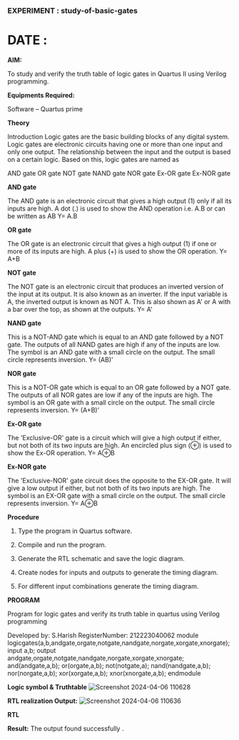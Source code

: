 ### EXPERIMENT : study-of-basic-gates
# DATE :

**AIM:** 

To study and verify the truth table of logic gates in Quartus II using Verilog programming.

**Equipments Required:**

Software – Quartus prime 

**Theory**

Introduction Logic gates are the basic building blocks of any digital system. Logic gates are electronic circuits having one or more than one input and only one output. The relationship between the input and the output is based on a certain logic. Based on this, logic gates are named as

AND gate OR gate NOT gate NAND gate NOR gate Ex-OR gate Ex-NOR gate

**AND gate**

The AND gate is an electronic circuit that gives a high output (1) only if all its inputs are high. A dot (.) is used to show the AND operation i.e. A.B or can be written as AB
Y= A.B

**OR gate** 

The OR gate is an electronic circuit that gives a high output (1) if one or more of its inputs are high. A plus (+) is used to show the OR operation.
Y= A+B

**NOT gate**

The NOT gate is an electronic circuit that produces an inverted version of the input at its output. It is also known as an inverter. If the input variable is A, the inverted output is known as NOT A. This is also shown as A' or A with a bar over the top, as shown at the outputs.
Y= A'

**NAND gate**

This is a NOT-AND gate which is equal to an AND gate followed by a NOT gate. The outputs of all NAND gates are high if any of the inputs are low. The symbol is an AND gate with a small circle on the output. The small circle represents inversion.
Y= (AB)’

**NOR gate**

This is a NOT-OR gate which is equal to an OR gate followed by a NOT gate. The outputs of all NOR gates are low if any of the inputs are high. The symbol is an OR gate with a small circle on the output. The small circle represents inversion.
Y= (A+B)’

**Ex-OR gate**

The 'Exclusive-OR' gate is a circuit which will give a high output if either, but not both of its two inputs are high. An encircled plus sign (⊕) is used to show the Ex-OR operation.
Y= A⊕B

**Ex-NOR gate**

The 'Exclusive-NOR' gate circuit does the opposite to the EX-OR gate. It will give a low output if either, but not both of its two inputs are high. The symbol is an EX-OR gate with a small circle on the output. The small circle represents inversion.
Y= A⊕B

**Procedure** 

1.	Type the program in Quartus software.

2.	Compile and run the program.

3.	Generate the RTL schematic and save the logic diagram.

4.	Create nodes for inputs and outputs to generate the timing diagram.

5.	For different input combinations generate the timing diagram.


**PROGRAM**

Program for logic gates and verify its truth table in quartus using Verilog programming

 Developed by: S.Harish RegisterNumber: 212223040062
 module logicgates(a,b,andgate,orgate,notgate,nandgate,norgate,xorgate,xnorgate); input a,b; output andgate,orgate,notgate,nandgate,norgate,xorgate,xnorgate; and(andgate,a,b); or(orgate,a,b); not(notgate,a); nand(nandgate,a,b); nor(norgate,a,b); xor(xorgate,a,b); xnor(xnorgate,a,b); endmodule
 
**Logic symbol & Truthtable**
![Screenshot 2024-04-06 110628](https://github.com/harishsivaj/study-of-basic-gates/assets/145742809/a272a629-9204-41af-bcd2-b758a607b8a8)

**RTL realization Output:** 
![Screenshot 2024-04-06 110636](https://github.com/harishsivaj/study-of-basic-gates/assets/145742809/65843d82-04ff-456a-ba81-d0b20ab954c0)

**RTL**

**Result:**
The output found successfully .


